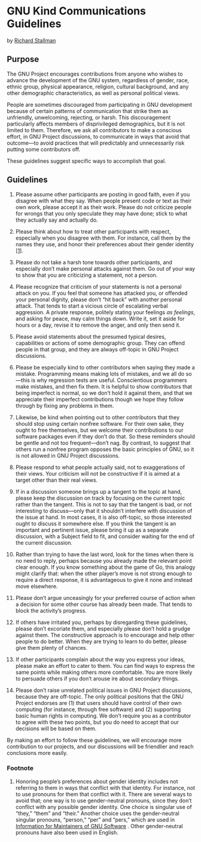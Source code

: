 # GNU Kind Communications Guidelines

by [Richard Stallman](http://www.stallman.org/)

## Purpose
The GNU Project encourages contributions from anyone who wishes to advance the development of the GNU system, regardless of gender, race, ethnic group, physical appearance, religion, cultural background, and any other demographic characteristics, as well as personal political views.

People are sometimes discouraged from participating in GNU development because of certain patterns of communication that strike them as unfriendly, unwelcoming, rejecting, or harsh. This discouragement particularly affects members of disprivileged demographics, but it is not limited to them. Therefore, we ask all contributors to make a conscious effort, in GNU Project discussions, to communicate in ways that avoid that outcome—to avoid practices that will predictably and unnecessarily risk putting some contributors off.

These guidelines suggest specific ways to accomplish that goal.

## Guidelines
1. Please assume other participants are posting in good faith, even if you disagree with what they say. When people present code or text as their own work, please accept it as their work. Please do not criticize people for wrongs that you only speculate they may have done; stick to what they actually say and actually do.

2. Please think about how to treat other participants with respect, especially when you disagree with them. For instance, call them by the names they use, and honor their preferences about their gender identity [[1]](https://www.gnu.org/philosophy/kind-communication.en.html#f1).

3. Please do not take a harsh tone towards other participants, and especially don’t make personal attacks against them. Go out of your way to show that you are criticizing a statement, not a person.

4. Please recognize that criticism of your statements is not a personal attack on you. If you feel that someone has attacked you, or offended your personal dignity, please don’t “hit back” with another personal attack. That tends to start a vicious circle of escalating verbal aggression. A private response, politely stating your feelings _as feelings_, and asking for peace, may calm things down. Write it, set it aside for hours or a day, revise it to remove the anger, and only then send it.

5. Please avoid statements about the presumed typical desires, capabilities or actions of some demographic group. They can offend people in that group, and they are always off-topic in GNU Project discussions.

6. Please be especially kind to other contributors when saying they made a mistake. Programming means making lots of mistakes, and we all do so—this is why regression tests are useful. Conscientious programmers make mistakes, and then fix them. It is helpful to show contributors that being imperfect is normal, so we don’t hold it against them, and that we appreciate their imperfect contributions though we hope they follow through by fixing any problems in them.

7. Likewise, be kind when pointing out to other contributors that they should stop using certain nonfree software. For their own sake, they ought to free themselves, but we welcome their contributions to our software packages even if they don’t do that. So these reminders should be gentle and not too frequent—don’t nag. By contrast, to suggest that others run a nonfree program opposes the basic principles of GNU, so it is not allowed in GNU Project discussions.

8. Please respond to what people actually said, not to exaggerations of their views. Your criticism will not be constructive if it is aimed at a target other than their real views.

9. If in a discussion someone brings up a tangent to the topic at hand, please keep the discussion on track by focusing on the current topic rather than the tangent. This is not to say that the tangent is bad, or not interesting to discuss—only that it shouldn’t interfere with discussion of the issue at hand. In most cases, it is also off-topic, so those interested ought to discuss it somewhere else. If you think the tangent is an important and pertinent issue, please bring it up as a separate discussion, with a Subject field to fit, and consider waiting for the end of the current discussion.

10. Rather than trying to have the last word, look for the times when there is no need to reply, perhaps because you already made the relevant point clear enough. If you know something about the game of Go, this analogy might clarify that: when the other player’s move is not strong enough to require a direct response, it is advantageous to give it none and instead move elsewhere.

11. Please don’t argue unceasingly for your preferred course of action when a decision for some other course has already been made. That tends to block the activity’s progress.

12. If others have irritated you, perhaps by disregarding these guidelines, please don’t excoriate them, and especially please don’t hold a grudge against them. The constructive approach is to encourage and help other people to do better. When they are trying to learn to do better, please give them plenty of chances.

13. If other participants complain about the way you express your ideas, please make an effort to cater to them. You can find ways to express the same points while making others more comfortable. You are more likely to persuade others if you don’t arouse ire about secondary things.

14. Please don’t raise unrelated political issues in GNU Project discussions, because they are off-topic. The only political positions that the GNU Project endorses are (1) that users should have control of their own computing (for instance, through free software) and (2) supporting basic human rights in computing. We don’t require you as a contributor to agree with these two points, but you do need to accept that our decisions will be based on them.

By making an effort to follow these guidelines, we will encourage more contribution to our projects, and our discussions will be friendlier and reach conclusions more easily.

### Footnote

1. Honoring people’s preferences about gender identity includes not referring to them in ways that conflict with that identity. For instance, not to use pronouns for them that conflict with it. There are several ways to avoid that; one way is to use gender-neutral pronouns, since they don’t conflict with any possible gender identity. One choice is singular use of “they,” “them” and “their.” Another choice uses the gender-neutral singular pronouns, “person,” “per” and “pers,” which are used in  [Information for Maintainers of GNU Software](https://www.gnu.org/prep/maintain/maintain.html#About-This-Document) . Other gender-neutral pronouns have also been used in English.
